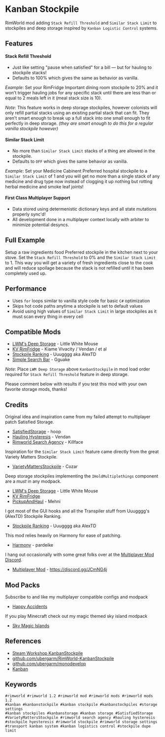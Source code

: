 Kanban Stockpile
===
RimWorld mod adding `Stack Refill Threshold` and `Similar Stack Limit` to
stockpiles and deep storage inspired by `Kanban Logistic Control` systems.

## Features
#### Stack Refill Threshold
* Just like setting "pause when satisfied" for a bill — but for hauling to stockpile stacks!
* Defaults to 100% which gives the same as behavior as vanilla.

*Example*: Set your RimFridge Important dining room stockpile to 20%
and it won't trigger hauling jobs for any specific stack until there
are less than or equal to 2 meals left in it (meal stack size is 10).

*Note*: This feature works in deep storage stockpiles, however colonists
will only refill partial stacks using an existing partial stack that can
fit. They aren't smart enough to break up a full stack into one small
enough to fit perfectly in deep storage.  *(they are smart enough to
do this for a regular vanilla stockpile however)*

#### Similar Stack Limit
* No more than `Similar Stack Limit` stacks of a thing are allowed in the stockpile.
* Defaults to `OFF` which gives the same behavior as vanilla.

*Example*: Set your Medicine Cabinent Preferred hospital stockpile to a
`Similar Stack Limit` of 1 and you will get no more than a single stack
of any medicine and drug type now instead of clogging it up nothing but
rotting herbal medicine and smoke leaf joints!

#### First Class Multiplayer Support
* Data stored using determenistic dictionary keys and all state mutations properly sync'd!
* All development done in a multiplayer context locally with arbiter to minimize potential desyncs.

## Full Example
Setup a raw ingredients food Preferred stockpile in the kitchen next to
your stove. Set the `Stack Refill Threshold` to 0% and the `Similar Stack
Limit` to 1. This way you will get a variety of fresh ingredients close
to the cook and will reduce spoilage because the stack is not refilled
until it has been completely used up.

## Performance
* Uses `for` loops similar to vanilla style code for basic `C#` optimization
* Skips hot code paths anytime a stockpile is set to default values
* Avoid using high values of `Similar Stack Limit` in large stockpiles as it must scan every thing in every cell

## Compatible Mods
* [LWM's Deep Storage](https://steamcommunity.com/sharedfiles/filedetails/?id=1617282896) - Little White Mouse
* [KV RimFridge](https://steamcommunity.com/sharedfiles/filedetails/?id=1180721235) - Kiame Vivacity / Vendan / et al
* [Stockpile Ranking](https://steamcommunity.com/sharedfiles/filedetails/?id=1558464886) - Uuugggg aka AlexTD
* [Simple Search Bar](https://steamcommunity.com/sharedfiles/filedetails/?id=1827546987) - Gguake

*Note*: Place `LWM Deep Storage` above `KanbanStockpile` in mod load order required for `Stack Refill Threshold` feature in deep storage.

Please comment below with results if you test this mod with your own favorite storage mods, thanks!

## Credits
Original idea and inspiration came from my failed attempt to multiplayer patch Satisfied Storage.
* [SatisfiedStorage](https://steamcommunity.com/sharedfiles/filedetails/?id=2003354028) - hoop
* [Hauling Hysteresis](https://steamcommunity.com/sharedfiles/filedetails/?id=784324350) - Vendan
* [Rimworld Search Agency](https://steamcommunity.com/sharedfiles/filedetails/?id=726479594) - Killface

Inspiration for the `Similar Stack Limit` feature came directly from the great Variety Matters Stockpile.
* [VarietyMattersStockpile](https://steamcommunity.com/workshop/filedetails/?id=2266068546) - Cozar

Deep storage stockpiles implementing the `IHoldMultiplethings` component are a *must* in any modpack.
* [LWM's Deep Storage](https://steamcommunity.com/sharedfiles/filedetails/?id=1617282896) - Little White Mouse
* [KV RimFridge](https://steamcommunity.com/sharedfiles/filedetails/?id=1180721235)
* [PickupAndHaul](https://steamcommunity.com/sharedfiles/filedetails/?id=1279012058) - Mehni

I got most of the GUI hooks and all the Transpiler stuff from Uuugggg's (AlexTD) Stockpile Ranking.
* [Stockpile Ranking](https://steamcommunity.com/sharedfiles/filedetails/?id=1558464886) - Uuugggg aka AlexTD

This mod relies heavily on Harmony for ease of patching.
* [Harmony](https://steamcommunity.com/workshop/filedetails/?id=2040656402) - pardeike

I hang out occasionally with some great folks over at the [Multiplayer Mod Discord](https://discord.gg/JCmNG4j).
* [Multiplayer Mod](https://steamcommunity.com/sharedfiles/filedetails/?id=1752864297) - https://discord.gg/JCmNG4j

## Mod Packs
Subscribe to and like my multiplayer compatible configs and modpack
* [Happy Accidents](https://steamcommunity.com/sharedfiles/filedetails/?id=2257918295)

If you play Minecraft check out my magic themed sky island modpack
* [Sky Magic Islands](https://www.curseforge.com/minecraft/modpacks/sky-magic-islands)

## References
* [Steam Workshop KanbanStockpile](https://steamcommunity.com/sharedfiles/filedetails/?id=2287142613)
* [github.com/ubergarm/RimWorld-KanbanStockpile](https://github.com/ubergarm/RimWorld-KanbanStockpile)
* [github.com/ubergarm/monodevelop](https://github.com/ubergarm/monodevelop)
* [Kanban](https://en.wikipedia.org/wiki/Kanban)

## Keywords
```
#rimworld #rimworld 1.2 #rimworld mod #rimworld mods #rimworld mods 1.2
#kanban #kanbanstockpile #kanban stockpile #kanbanstockpiles #storage settings
#kanban stockpiles #kanbanstorage #kanban storage #SatisfiedStorage
#VarietyMattersStockpile #rimworld search agency #hauling hysteresis
#stockpile hyesteresis #rimworld stockpile #rimworld storage settings
#transport kanban system #kanban logistics control #stockpile dupe limit
```
